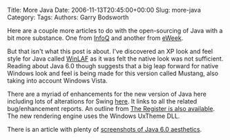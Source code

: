 Title: More Java
Date: 2006-11-13T20:45:00+00:00
Slug: more-java
Category: 
Tags: 
Authors: Garry Bodsworth

Here are a couple more articles to do with the open-sourcing of Java with a bit more substance.  One from <a href="http://www.infoq.com/news/2006/11/open-source-java">InfoQ</a> and another from <a href="http://www.eweek.com/article2/0,1895,2055770,00.asp">eWeek</a>.

But that isn't what this post is about.  I've discovered an XP look and feel style for Java called <a href="https://winlaf.dev.java.net/">WinLAF</a> as it was felt the native look was not sufficient.  Reading about Java 6.0 though suggests that a big leap forward for native Windows look and feel is being made for this version called Mustang, also taking into account Windows Vista.

There are a myriad of enhancements for the new version of Java here including lots of alterations for Swing <a href="http://java.sun.com/developer/technicalArticles/J2SE/Desktop/javase6/">here</a>.  It links to all the related bug/enhancement reports.  An outline from <a href="http://www.regdeveloper.co.uk/2006/09/22/jse_bling/">The Register is also available</a>.  The new rendering engine uses the Windows UxTheme DLL.

There is an article with plenty of <a href="http://www.ffnn.nl/pages/articles/java/java-2-se-6.0-aesthetics-preview.php">screenshots of Java 6.0 aesthetics</a>.
